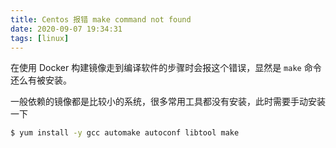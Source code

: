 ```yaml
---
title: Centos 报错 make command not found
date: 2020-09-07 19:34:31
tags: [linux]
---
```


在使用 Docker 构建镜像走到编译软件的步骤时会报这个错误，显然是 `make` 命令还么有被安装。

<!-- more -->
<!-- toc -->

一般依赖的镜像都是比较小的系统，很多常用工具都没有安装，此时需要手动安装一下

```bash
$ yum install -y gcc automake autoconf libtool make
```
